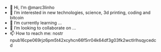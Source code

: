 - 👋 Hi, I’m @marc3linho
- 👀 I’m interested in new technologies, science, 3d printing, coding and bitcoin
- 🌱 I’m currently learning ...
- 💞️ I’m looking to collaborate on ...
- 📫 How to reach me: nostr npub16cpe069rjz6pm5t42xcyhcn66f5rr04k64df3g03fk2wctlrlhsqycedcd

<!---
marc3linho/marc3linho is a ✨ special ✨ repository because its `README.md` (this file) appears on your GitHub profile.
You can click the Preview link to take a look at your changes.
--->
